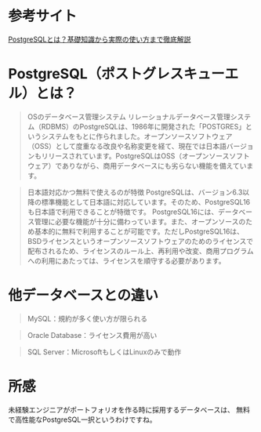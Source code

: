 # 参考サイト
[PostgreSQLとは？基礎知識から実際の使い方まで徹底解説](https://udemy.benesse.co.jp/development/postgresql.html)

# PostgreSQL（ポストグレスキューエル）とは？

> OSのデータベース管理システム
> リレーショナルデータベース管理システム（RDBMS）のPostgreSQLは、1986年に開発された「POSTGRES」というシステムをもとに作られました。オープンソースソフトウェア（OSS）として度重なる改良や名称変更を経て、現在では日本語バージョンもリリースされています。PostgreSQLはOSS（オープンソースソフトウェア）でありながら、商用データベースにも劣らない機能を備えています。

> 日本語対応かつ無料で使えるのが特徴
 PostgreSQLは、バージョン6.3以降の標準機能として日本語に対応しています。そのため、PostgreSQL16も日本語で利用できることが特徴です。
 PostgreSQL16には、データベース管理に必要な機能が十分に備わっています。また、オープンソースのため基本的に無料で利用することが可能です。ただしPostgreSQL16は、BSDライセンスというオープンソースソフトウェアのためのライセンスで配布されるため、ライセンスのルール上、再利用や改変、商用プログラムへの利用にあたっては、ライセンスを順守する必要があります。

# 他データベースとの違い

> MySQL：規約が多く使い方が限られる

> Oracle Database：ライセンス費用が高い

> SQL Server：MicrosoftもしくはLinuxのみで動作


# 所感
未経験エンジニアがポートフォリオを作る時に採用するデータベースは、
無料で高性能なPostgreSQL一択というわけですね。
